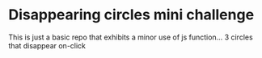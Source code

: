 # Disappearing circles mini challenge
 This is just a basic repo that exhibits a minor use of js function... 3 circles that disappear on-click
